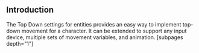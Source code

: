 ## Introduction

The Top Down settings for entities provides an easy way to implement top-down movement for a character. It can be extended to support any input device, multiple sets of movement variables, and animation. \[subpages depth="1"\]
